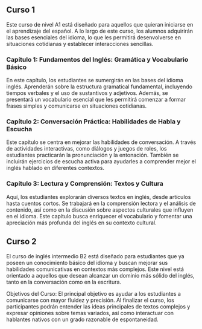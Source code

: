 ## Curso 1

Este curso de nivel A1 está diseñado para aquellos que quieran iniciarse en el aprendizaje del español. A lo largo de este curso, los alumnos adquirirán las bases esenciales del idioma, lo que les permitirá desenvolverse en situaciones cotidianas y establecer interacciones sencillas.

### Capítulo 1: **Fundamentos del Inglés: Gramática y Vocabulario Básico**
En este capítulo, los estudiantes se sumergirán en las bases del idioma inglés. Aprenderán sobre la estructura gramatical fundamental, incluyendo tiempos verbales y el uso de sustantivos y adjetivos. Además, se presentará un vocabulario esencial que les permitirá comenzar a formar frases simples y comunicarse en situaciones cotidianas.

### Capítulo 2: **Conversación Práctica: Habilidades de Habla y Escucha**
Este capítulo se centra en mejorar las habilidades de conversación. A través de actividades interactivas, como diálogos y juegos de roles, los estudiantes practicarán la pronunciación y la entonación. También se incluirán ejercicios de escucha activa para ayudarles a comprender mejor el inglés hablado en diferentes contextos.

### Capítulo 3: **Lectura y Comprensión: Textos y Cultura**
Aquí, los estudiantes explorarán diversos textos en inglés, desde artículos hasta cuentos cortos. Se trabajará en la comprensión lectora y el análisis de contenido, así como en la discusión sobre aspectos culturales que influyen en el idioma. Este capítulo busca enriquecer el vocabulario y fomentar una apreciación más profunda del inglés en su contexto cultural.

## Curso 2

El curso de inglés intermedio B2 está diseñado para estudiantes que ya poseen un conocimiento básico del idioma y buscan mejorar sus habilidades comunicativas en contextos más complejos. Este nivel está orientado a aquellos que desean alcanzar un dominio más sólido del inglés, tanto en la conversación como en la escritura.

Objetivos del Curso:
El principal objetivo es ayudar a los estudiantes a comunicarse con mayor fluidez y precisión. Al finalizar el curso, los participantes podrán entender las ideas principales de textos complejos y expresar opiniones sobre temas variados, así como interactuar con hablantes nativos con un grado razonable de espontaneidad.


